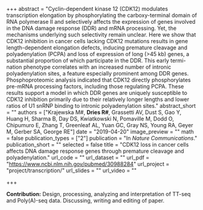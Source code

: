 +++
abstract = "Cyclin-dependent kinase 12 (CDK12) modulates transcription elongation by phosphorylating the carboxy-terminal domain of RNA polymerase II and selectively affects the expression of genes involved in the DNA damage response (DDR) and mRNA processing. Yet, the mechanisms underlying such selectivity remain unclear. Here we show that CDK12 inhibition in cancer cells lacking CDK12 mutations results in gene length-dependent elongation defects, inducing premature cleavage and polyadenylation (PCPA) and loss of expression of long (>45 kb) genes, a substantial proportion of which participate in the DDR. This early termi- nation phenotype correlates with an increased number of intronic polyadenylation sites, a feature especially prominent among DDR genes. Phosphoproteomic analysis indicated that CDK12 directly phosphorylates pre-mRNA processing factors, including those regulating PCPA. These results support a model in which DDR genes are uniquely susceptible to CDK12 inhibition primarily due to their relatively longer lengths and lower ratios of U1 snRNP binding to intronic polyadenylation sites."
abstract_short = ""
authors = ["Krajewska M#, **Dries R#**, Grassetti AV, Dust S, Gao Y, Huang H, Sharma B, Day DS, Kwiatkowski N, Pomaville M, Dodd O, Chipumuro E, Zhang T, Greenleaf AL, Yuan GC, Gray NS, Young RA, Geyer M, Gerber SA, George RE"]
date = "2019-04-20"
image_preview = ""
math = false
publication_types = ["2"]
publication = "In *Nature Communications*."
publication_short = ""
selected = false
title = "CDK12 loss in cancer cells affects DNA damage response genes through premature cleavage and polyadenylation."
url_code = ""
url_dataset = ""
url_pdf = "https://www.ncbi.nlm.nih.gov/pubmed/30988284"
url_project = "project/transcription/"
url_slides = ""
url_video = ""

+++

**Contribution:** Design, processing, analyzing and interpretation of TT-seq and Poly(A)-seq data. Discussing, writing and editing of paper.
